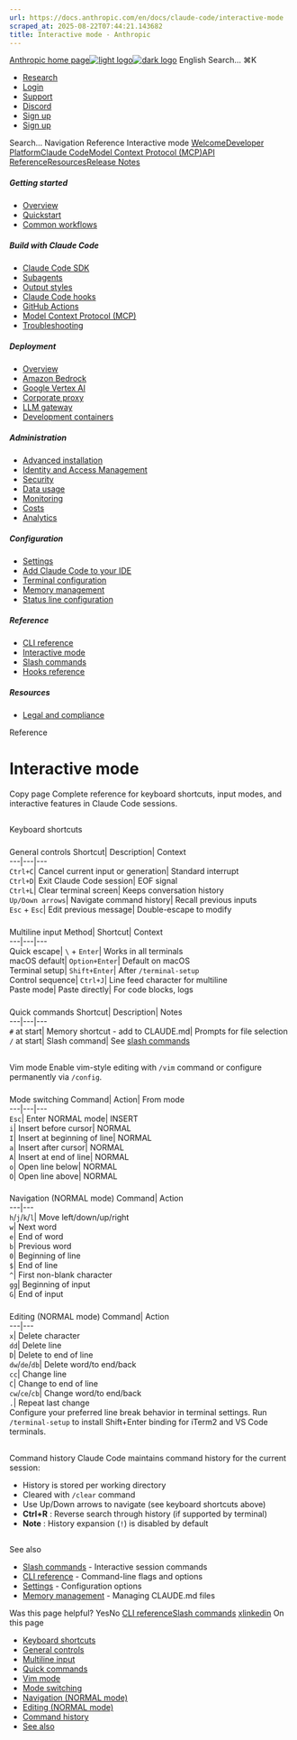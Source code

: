 ```yaml
---
url: https://docs.anthropic.com/en/docs/claude-code/interactive-mode
scraped_at: 2025-08-22T07:44:21.143682
title: Interactive mode - Anthropic
---
```


[Anthropic home page![light logo](https://mintlify.s3.us-west-1.amazonaws.com/anthropic/logo/light.svg)![dark logo](https://mintlify.s3.us-west-1.amazonaws.com/anthropic/logo/dark.svg)](https://docs.anthropic.com/)
English
Search...
⌘K
  * [Research](https://www.anthropic.com/research)
  * [Login](https://console.anthropic.com/login)
  * [Support](https://support.anthropic.com/)
  * [Discord](https://www.anthropic.com/discord)
  * [Sign up](https://console.anthropic.com/login)
  * [Sign up](https://console.anthropic.com/login)


Search...
Navigation
Reference
Interactive mode
[Welcome](https://docs.anthropic.com/en/home)[Developer Platform](https://docs.anthropic.com/en/docs/intro)[Claude Code](https://docs.anthropic.com/en/docs/claude-code/overview)[Model Context Protocol (MCP)](https://docs.anthropic.com/en/docs/mcp)[API Reference](https://docs.anthropic.com/en/api/messages)[Resources](https://docs.anthropic.com/en/resources/overview)[Release Notes](https://docs.anthropic.com/en/release-notes/overview)
##### Getting started
  * [Overview](https://docs.anthropic.com/en/docs/claude-code/overview)
  * [Quickstart](https://docs.anthropic.com/en/docs/claude-code/quickstart)
  * [Common workflows](https://docs.anthropic.com/en/docs/claude-code/common-workflows)


##### Build with Claude Code
  * [Claude Code SDK](https://docs.anthropic.com/en/docs/claude-code/sdk)
  * [Subagents](https://docs.anthropic.com/en/docs/claude-code/sub-agents)
  * [Output styles](https://docs.anthropic.com/en/docs/claude-code/output-styles)
  * [Claude Code hooks](https://docs.anthropic.com/en/docs/claude-code/hooks-guide)
  * [GitHub Actions](https://docs.anthropic.com/en/docs/claude-code/github-actions)
  * [Model Context Protocol (MCP)](https://docs.anthropic.com/en/docs/claude-code/mcp)
  * [Troubleshooting](https://docs.anthropic.com/en/docs/claude-code/troubleshooting)


##### Deployment
  * [Overview](https://docs.anthropic.com/en/docs/claude-code/third-party-integrations)
  * [Amazon Bedrock](https://docs.anthropic.com/en/docs/claude-code/amazon-bedrock)
  * [Google Vertex AI](https://docs.anthropic.com/en/docs/claude-code/google-vertex-ai)
  * [Corporate proxy](https://docs.anthropic.com/en/docs/claude-code/corporate-proxy)
  * [LLM gateway](https://docs.anthropic.com/en/docs/claude-code/llm-gateway)
  * [Development containers](https://docs.anthropic.com/en/docs/claude-code/devcontainer)


##### Administration
  * [Advanced installation](https://docs.anthropic.com/en/docs/claude-code/setup)
  * [Identity and Access Management](https://docs.anthropic.com/en/docs/claude-code/iam)
  * [Security](https://docs.anthropic.com/en/docs/claude-code/security)
  * [Data usage](https://docs.anthropic.com/en/docs/claude-code/data-usage)
  * [Monitoring](https://docs.anthropic.com/en/docs/claude-code/monitoring-usage)
  * [Costs](https://docs.anthropic.com/en/docs/claude-code/costs)
  * [Analytics](https://docs.anthropic.com/en/docs/claude-code/analytics)


##### Configuration
  * [Settings](https://docs.anthropic.com/en/docs/claude-code/settings)
  * [Add Claude Code to your IDE](https://docs.anthropic.com/en/docs/claude-code/ide-integrations)
  * [Terminal configuration](https://docs.anthropic.com/en/docs/claude-code/terminal-config)
  * [Memory management](https://docs.anthropic.com/en/docs/claude-code/memory)
  * [Status line configuration](https://docs.anthropic.com/en/docs/claude-code/statusline)


##### Reference
  * [CLI reference](https://docs.anthropic.com/en/docs/claude-code/cli-reference)
  * [Interactive mode](https://docs.anthropic.com/en/docs/claude-code/interactive-mode)
  * [Slash commands](https://docs.anthropic.com/en/docs/claude-code/slash-commands)
  * [Hooks reference](https://docs.anthropic.com/en/docs/claude-code/hooks)


##### Resources
  * [Legal and compliance](https://docs.anthropic.com/en/docs/claude-code/legal-and-compliance)


Reference
# Interactive mode
Copy page
Complete reference for keyboard shortcuts, input modes, and interactive features in Claude Code sessions.
## 
[​](https://docs.anthropic.com/en/docs/claude-code/interactive-mode#keyboard-shortcuts)
Keyboard shortcuts
### 
[​](https://docs.anthropic.com/en/docs/claude-code/interactive-mode#general-controls)
General controls
Shortcut| Description| Context  
---|---|---  
`Ctrl+C`| Cancel current input or generation| Standard interrupt  
`Ctrl+D`| Exit Claude Code session| EOF signal  
`Ctrl+L`| Clear terminal screen| Keeps conversation history  
`Up/Down arrows`| Navigate command history| Recall previous inputs  
`Esc` + `Esc`| Edit previous message| Double-escape to modify  
### 
[​](https://docs.anthropic.com/en/docs/claude-code/interactive-mode#multiline-input)
Multiline input
Method| Shortcut| Context  
---|---|---  
Quick escape| `\` + `Enter`| Works in all terminals  
macOS default| `Option+Enter`| Default on macOS  
Terminal setup| `Shift+Enter`| After `/terminal-setup`  
Control sequence| `Ctrl+J`| Line feed character for multiline  
Paste mode| Paste directly| For code blocks, logs  
### 
[​](https://docs.anthropic.com/en/docs/claude-code/interactive-mode#quick-commands)
Quick commands
Shortcut| Description| Notes  
---|---|---  
`#` at start| Memory shortcut - add to CLAUDE.md| Prompts for file selection  
`/` at start| Slash command| See [slash commands](https://docs.anthropic.com/en/docs/claude-code/slash-commands)  
## 
[​](https://docs.anthropic.com/en/docs/claude-code/interactive-mode#vim-mode)
Vim mode
Enable vim-style editing with `/vim` command or configure permanently via `/config`.
### 
[​](https://docs.anthropic.com/en/docs/claude-code/interactive-mode#mode-switching)
Mode switching
Command| Action| From mode  
---|---|---  
`Esc`| Enter NORMAL mode| INSERT  
`i`| Insert before cursor| NORMAL  
`I`| Insert at beginning of line| NORMAL  
`a`| Insert after cursor| NORMAL  
`A`| Insert at end of line| NORMAL  
`o`| Open line below| NORMAL  
`O`| Open line above| NORMAL  
### 
[​](https://docs.anthropic.com/en/docs/claude-code/interactive-mode#navigation-normal-mode)
Navigation (NORMAL mode)
Command| Action  
---|---  
`h`/`j`/`k`/`l`| Move left/down/up/right  
`w`| Next word  
`e`| End of word  
`b`| Previous word  
`0`| Beginning of line  
`$`| End of line  
`^`| First non-blank character  
`gg`| Beginning of input  
`G`| End of input  
### 
[​](https://docs.anthropic.com/en/docs/claude-code/interactive-mode#editing-normal-mode)
Editing (NORMAL mode)
Command| Action  
---|---  
`x`| Delete character  
`dd`| Delete line  
`D`| Delete to end of line  
`dw`/`de`/`db`| Delete word/to end/back  
`cc`| Change line  
`C`| Change to end of line  
`cw`/`ce`/`cb`| Change word/to end/back  
`.`| Repeat last change  
Configure your preferred line break behavior in terminal settings. Run `/terminal-setup` to install Shift+Enter binding for iTerm2 and VS Code terminals.
## 
[​](https://docs.anthropic.com/en/docs/claude-code/interactive-mode#command-history)
Command history
Claude Code maintains command history for the current session:
  * History is stored per working directory
  * Cleared with `/clear` command
  * Use Up/Down arrows to navigate (see keyboard shortcuts above)
  * **Ctrl+R** : Reverse search through history (if supported by terminal)
  * **Note** : History expansion (`!`) is disabled by default


## 
[​](https://docs.anthropic.com/en/docs/claude-code/interactive-mode#see-also)
See also
  * [Slash commands](https://docs.anthropic.com/en/docs/claude-code/slash-commands) - Interactive session commands
  * [CLI reference](https://docs.anthropic.com/en/docs/claude-code/cli-reference) - Command-line flags and options
  * [Settings](https://docs.anthropic.com/en/docs/claude-code/settings) - Configuration options
  * [Memory management](https://docs.anthropic.com/en/docs/claude-code/memory) - Managing CLAUDE.md files


Was this page helpful?
YesNo
[CLI reference](https://docs.anthropic.com/en/docs/claude-code/cli-reference)[Slash commands](https://docs.anthropic.com/en/docs/claude-code/slash-commands)
[x](https://x.com/AnthropicAI)[linkedin](https://www.linkedin.com/company/anthropicresearch)
On this page
  * [Keyboard shortcuts](https://docs.anthropic.com/en/docs/claude-code/interactive-mode#keyboard-shortcuts)
  * [General controls](https://docs.anthropic.com/en/docs/claude-code/interactive-mode#general-controls)
  * [Multiline input](https://docs.anthropic.com/en/docs/claude-code/interactive-mode#multiline-input)
  * [Quick commands](https://docs.anthropic.com/en/docs/claude-code/interactive-mode#quick-commands)
  * [Vim mode](https://docs.anthropic.com/en/docs/claude-code/interactive-mode#vim-mode)
  * [Mode switching](https://docs.anthropic.com/en/docs/claude-code/interactive-mode#mode-switching)
  * [Navigation (NORMAL mode)](https://docs.anthropic.com/en/docs/claude-code/interactive-mode#navigation-normal-mode)
  * [Editing (NORMAL mode)](https://docs.anthropic.com/en/docs/claude-code/interactive-mode#editing-normal-mode)
  * [Command history](https://docs.anthropic.com/en/docs/claude-code/interactive-mode#command-history)
  * [See also](https://docs.anthropic.com/en/docs/claude-code/interactive-mode#see-also)



